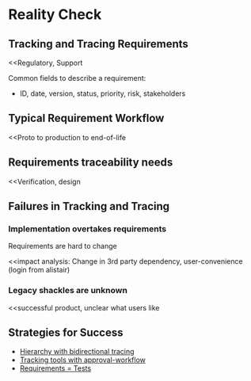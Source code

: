 # Reality Check

## Tracking and Tracing Requirements

<<Regulatory, Support

Common fields to describe a requirement:

- ID, date, version, status, priority, risk, stakeholders

## Typical Requirement Workflow

<<Proto to production to end-of-life

## Requirements traceability needs

<<Verification, design

## Failures in Tracking and Tracing

### Implementation overtakes requirements

Requirements are hard to change

<<impact analysis: Change in 3rd party dependency, user-convenience (login from alistair)

### Legacy shackles are unknown

<<successful product, unclear what users like

## Strategies for Success

- [Hierarchy with bidirectional tracing](modeling-needs-hierarchy.md)
- [Tracking tools with approval-workflow](modeling-needs-hierarchy.md)
- [Requirements = Tests](modeling-needs-as-tests.md)
